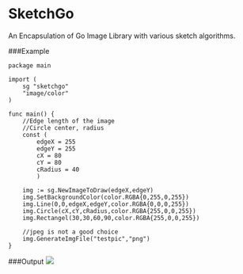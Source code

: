 SketchGo
========

An Encapsulation of Go Image Library with various sketch algorithms.

###Example
```
package main

import (
	sg "sketchgo"
	"image/color"
)

func main() {
	//Edge length of the image
	//Circle center, radius
	const (
		edgeX = 255
		edgeY = 255
		cX = 80
		cY = 80
		cRadius = 40
		)
	
	img := sg.NewImageToDraw(edgeX,edgeY)
	img.SetBackgroundColor(color.RGBA{0,255,0,255})
	img.Line(0,0,edgeX,edgeY,color.RGBA{0,0,0,255})
	img.Circle(cX,cY,cRadius,color.RGBA{255,0,0,255})
	img.Rectangel(30,30,60,90,color.RGBA{255,0,0,255})

	//jpeg is not a good choice
	img.GenerateImgFile("testpic","png")
}
```

###Output
![](https://lh3.googleusercontent.com/-CFBgTcr8Hjs/VEh5BLF-ExI/AAAAAAAAAKM/2rqCXsgHX28/s255-no/testpic.png)